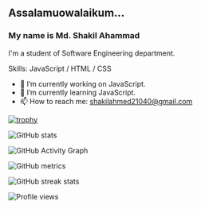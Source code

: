 ## Assalamuowalaikum...
### My name is Md. Shakil Ahammad

I'm a student of Software Engineering department.

Skills: JavaScript / HTML / CSS

- 🔭 I’m currently working on JavaScript. 
- 🌱 I’m currently learning JavaScript. 
- 📫 How to reach me: shakilahmed21040@gmail.com 


[![trophy](https://github-profile-trophy.vercel.app/?username=ShakilGit)](https://github.com/ryo-ma/github-profile-trophy)

![GitHub stats](https://github-readme-stats.vercel.app/api?username=ShakilGit&show_icons=true)  

![GitHub Activity Graph](https://activity-graph.herokuapp.com/graph?username=ShakilGit)  

![GitHub metrics](https://metrics.lecoq.io/ShakilGit)  

![GitHub streak stats](https://github-readme-streak-stats.herokuapp.com/?user=ShakilGit)  

![Profile views](https://gpvc.arturio.dev/ShakilGit)  
